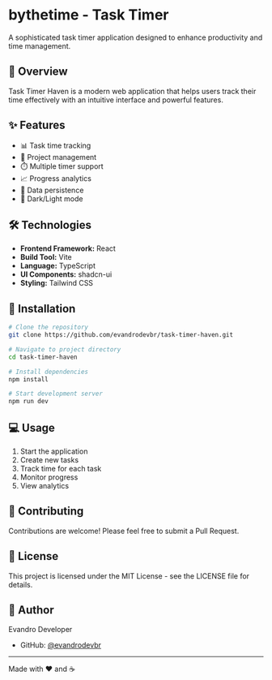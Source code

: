 
# bythetime - Task Timer

A sophisticated task timer application designed to enhance productivity and time management.

## 🚀 Overview

Task Timer Haven is a modern web application that helps users track their time effectively with an intuitive interface and powerful features.

## ✨ Features

- 📊 Task time tracking
- 🎯 Project management
- ⏱️ Multiple timer support 
- 📈 Progress analytics
- 💾 Data persistence
- 🌙 Dark/Light mode

## 🛠️ Technologies

- **Frontend Framework:** React
- **Build Tool:** Vite
- **Language:** TypeScript
- **UI Components:** shadcn-ui
- **Styling:** Tailwind CSS

## 🔧 Installation

```bash
# Clone the repository
git clone https://github.com/evandrodevbr/task-timer-haven.git

# Navigate to project directory
cd task-timer-haven

# Install dependencies
npm install

# Start development server
npm run dev
```

## 💻 Usage

1. Start the application
2. Create new tasks
3. Track time for each task
4. Monitor progress
5. View analytics

## 🤝 Contributing

Contributions are welcome! Please feel free to submit a Pull Request.

## 📝 License

This project is licensed under the MIT License - see the LICENSE file for details.

## 👤 Author

Evandro Developer
- GitHub: [@evandrodevbr](https://github.com/evandrodevbr)

---
Made with ❤️ and ☕
```

